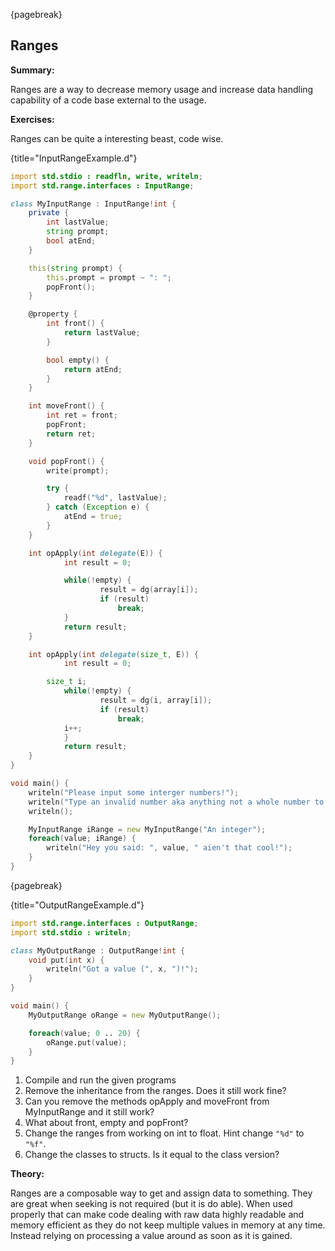 {pagebreak}

## Ranges
**Summary:**

Ranges are a way to decrease memory usage and increase data handling capability of a code base external to the usage.

**Exercises:**

Ranges can be quite a interesting beast, code wise.

{title="InputRangeExample.d"}
```D
import std.stdio : readfln, write, writeln;
import std.range.interfaces : InputRange;

class MyInputRange : InputRange!int {
	private {
		int lastValue;
		string prompt;
		bool atEnd;
	}

	this(string prompt) {
		this.prompt = prompt ~ ": ";
		popFront();
	}

	@property {
		int front() {
			return lastValue;
		}

		bool empty() {
			return atEnd;
		}
	}

	int moveFront() {
		int ret = front;
		popFront;
		return ret;
	}

	void popFront() {
		write(prompt);

		try {
			readf("%d", lastValue);
		} catch (Exception e) {
			atEnd = true;
		}
	}

	int opApply(int delegate(E)) {
        	int result = 0;

        	while(!empty) {
            		result = dg(array[i]);
            		if (result)
                		break;
        	}
     		return result;
	}

	int opApply(int delegate(size_t, E)) {
        	int result = 0;

		size_t i;
        	while(!empty) {
            		result = dg(i, array[i]);
            		if (result)
                		break;
			i++;
        	}
     		return result;
	}
}

void main() {
	writeln("Please input some interger numbers!");
	writeln("Type an invalid number aka anything not a whole number to stop the program");
	writeln();

	MyInputRange iRange = new MyInputRange("An integer");
	foreach(value; iRange) {
		writeln("Hey you said: ", value, " aien't that cool!");
	}
}
```

{pagebreak}

{title="OutputRangeExample.d"}
```D
import std.range.interfaces : OutputRange;
import std.stdio : writeln;

class MyOutputRange : OutputRange!int {
	void put(int x) {
		writeln("Got a value (", x, ")!");
	}
}

void main() {
	MyOutputRange oRange = new MyOutputRange();

	foreach(value; 0 .. 20) {
		oRange.put(value);
	}
}
```

1. Compile and run the given programs
2. Remove the inheritance from the ranges. Does it still work fine?
3. Can you remove the methods opApply and moveFront from MyInputRange and it still work?
4. What about front, empty and popFront?
5. Change the ranges from working on int to float. Hint change ``"%d"`` to ``"%f"``.
6. Change the classes to structs. Is it equal to the class version?

**Theory:**

Ranges are a composable way to get and assign data to something. They are great when seeking is not required (but it is do able). When used properly that can make code dealing with raw data highly readable and memory efficient as they do not keep multiple values in memory at any time. Instead relying on processing a value around as soon as it is gained.